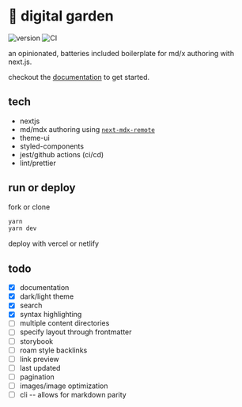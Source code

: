 # 🌱 digital garden

![version](https://img.shields.io/badge/dynamic/json?color=blue&label=version&query=version&url=https%3A%2F%2Fraw.githubusercontent.com%2Finadeqtfuturs%2Fgarden%2Fmain%2Fpackage.json)
![CI](https://github.com/inadeqtfuturs/garden/workflows/CI/badge.svg)

an opinionated, batteries included boilerplate for md/x authoring with next.js.

checkout the [documentation](DOCUMENTATION.md) to get started.

## tech

- nextjs
- md/mdx authoring using [`next-mdx-remote`](https://github.com/hashicorp/next-mdx-remote)
- theme-ui
- styled-components
- jest/github actions (ci/cd)
- lint/prettier

## run or deploy

fork or clone

```bash
yarn
yarn dev
```

deploy with vercel or netlify

## todo

- [x] documentation
- [x] dark/light theme
- [x] search
- [x] syntax highlighting
- [ ] multiple content directories
- [ ] specify layout through frontmatter
- [ ] storybook
- [ ] roam style backlinks
- [ ] link preview
- [ ] last updated
- [ ] pagination
- [ ] images/image optimization
- [ ] cli -- allows for markdown parity
